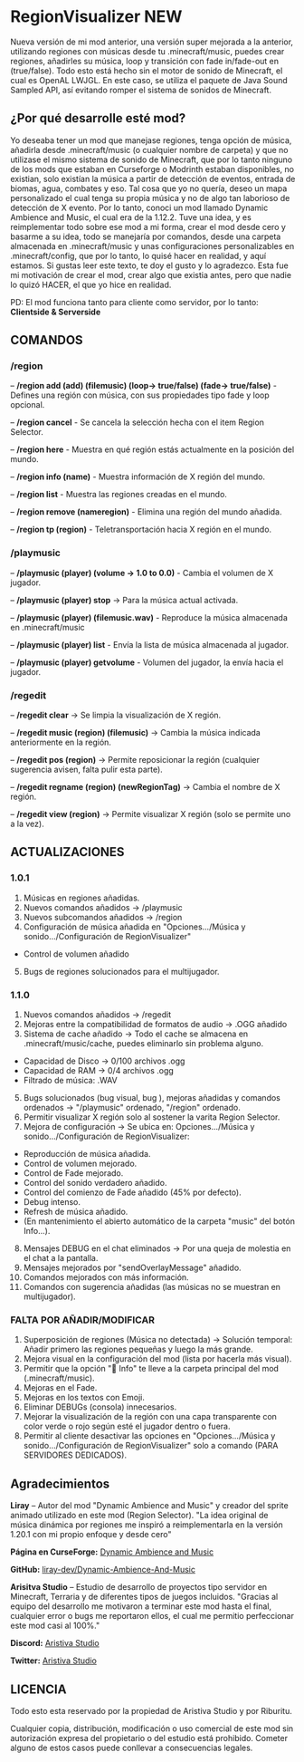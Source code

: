 # RegionVisualizer NEW
Nueva versión de mi mod anterior, una versión super mejorada a la anterior, utilizando regiones con músicas desde tu .minecraft/music, puedes crear regiones, añadirles su música, loop y transición con fade in/fade-out en (true/false). Todo esto está hecho sin el motor de sonido de Minecraft, el cual es OpenAL LWJGL. En este caso, se utiliza el paquete de Java Sound Sampled API, así evitando romper el sistema de sonidos de Minecraft.

## ¿Por qué desarrolle esté mod?
Yo deseaba tener un mod que manejase regiones, tenga opción de música, añadirla desde .minecraft/music (o cualquier nombre de carpeta) y que no utilizase el mismo sistema de sonido de Minecraft, que por lo tanto ninguno de los mods que estaban en Curseforge o Modrinth estaban disponibles, no existian, solo existían la música a partir de detección de eventos, entrada de biomas, agua, combates y eso. Tal cosa que yo no quería, deseo un mapa personalizado el cual tenga su propia música y no de algo tan laborioso de detección de X evento. Por lo tanto, conoci un mod llamado Dynamic Ambience and Music, el cual era de la 1.12.2. Tuve una idea, y es reimplementar todo sobre ese mod a mi forma, crear el mod desde cero y basarme a su idea, todo se manejaría por comandos, desde una carpeta almacenada en .minecraft/music y unas configuraciones personalizables en .minecraft/config, que por lo tanto, lo quisé hacer en realidad, y aquí estamos. Si gustas leer este texto, te doy el gusto y lo agradezco. Esta fue mi motivación de crear el mod, crear algo que existia antes, pero que nadie lo quizó HACER, el que yo hice en realidad.

PD: El mod funciona tanto para cliente como servidor, por lo tanto: **Clientside & Serverside**


## COMANDOS

### /region
– **/region add (add) (filemusic) (loop-> true/false) (fade-> true/false)** - Defines una región con música, con sus propiedades tipo fade y loop opcional.

– **/region cancel** - Se cancela la selección hecha con el item Region Selector.

– **/region here** - Muestra en qué región estás actualmente en la posición del mundo.

– **/region info (name)** - Muestra información de X región del mundo.

– **/region list** - Muestra las regiones creadas en el mundo.

– **/region remove (nameregion)** - Elimina una región del mundo añadida.

– **/region tp (region)** - Teletransportación hacia X región en el mundo.

### /playmusic
– **/playmusic (player) (volume -> 1.0 to 0.0)** - Cambia el volumen de X jugador.

– **/playmusic (player) stop** -> Para la música actual activada.

– **/playmusic (player) (filemusic.wav)** - Reproduce la música almacenada en .minecraft/music

– **/playmusic (player) list** - Envía la lista de música almacenada al jugador.

– **/playmusic (player) getvolume** - Volumen del jugador, la envía hacia el jugador.

### /regedit
– **/regedit clear** -> Se limpia la visualización de X región.

– **/regedit music (region) (filemusic)** -> Cambia la música indicada anteriormente en la región.

– **/regedit pos (region)** -> Permite reposicionar la región (cualquier sugerencia avisen, falta pulir esta parte).

– **/regedit regname (region) (newRegionTag)** -> Cambia el nombre de X región.

– **/regedit view (region)** -> Permite visualizar X región (solo se permite uno a la vez).


## ACTUALIZACIONES
### 1.0.1
1. Músicas en regiones añadidas.
2. Nuevos comandos añadidos -> /playmusic
3. Nuevos subcomandos añadidos -> /region
4. Configuración de música añadida en "Opciones.../Música y sonido.../Configuración de RegionVisualizer"
  - Control de volumen añadido
5. Bugs de regiones solucionados para el multijugador.
 
### 1.1.0
1. Nuevos comandos añadidos -> /regedit
2. Mejoras entre la compatibilidad de formatos de audio -> .OGG añadido
3. Sistema de cache añadido -> Todo el cache se almacena en .minecraft/music/cache, puedes eliminarlo sin problema alguno.
  - Capacidad de Disco -> 0/100 archivos .ogg
  - Capacidad de RAM -> 0/4 archivos .ogg
  - Filtrado de música: .WAV
5. Bugs solucionados (bug visual, bug ), mejoras añadidas y comandos ordenados -> "/playmusic" ordenado, "/region" ordenado.
6. Permitir visualizar X región solo al sostener la varita Region Selector.
7. Mejora de configuración -> Se ubica en: Opciones.../Música y sonido.../Configuración de RegionVisualizer:
  - Reproducción de música añadida.
  - Control de volumen mejorado.
  - Control de Fade mejorado.
  - Control del sonido verdadero añadido.
  - Control del comienzo de Fade añadido (45% por defecto).
  - Debug intenso.
  - Refresh de música añadido.
  - (En mantenimiento el abierto automático de la carpeta "music" del botón Info...).
8. Mensajes DEBUG en el chat eliminados -> Por una queja de molestia en el chat a la pantalla.
9. Mensajes mejorados por "sendOverlayMessage" añadido.
10. Comandos mejorados con más información.
11. Comandos con sugerencia añadidas (las músicas no se muestran en multijugador).

### FALTA POR AÑADIR/MODIFICAR
1. Superposición de regiones (Música no detectada) -> Solución temporal: Añadir primero las regiones pequeñas y luego la más grande.
2. Mejora visual en la configuración del mod (lista por hacerla más visual).
3. Permitir que la opción "📁 Info" te lleve a la carpeta principal del mod (.minecraft/music).
4. Mejoras en el Fade.
5. Mejoras en los textos con Emoji.
6. Eliminar DEBUGs (consola) innecesarios.
7. Mejorar la visualización de la región con una capa transparente con color verde o rojo según esté el jugador dentro o fuera.
8. Permitir al cliente desactivar las opciones en "Opciones.../Música y sonido.../Configuración de RegionVisualizer" solo a comando (PARA SERVIDORES DEDICADOS).


## Agradecimientos
**Liray** – Autor del mod "Dynamic Ambience and Music" y creador del sprite animado utilizado en este mod (Region Selector).
"La idea original de música dinámica por regiones me inspiró a reimplementarla en la versión 1.20.1 con mi propio enfoque y desde cero"

**Página en CurseForge:** [Dynamic Ambience and Music](https://www.curseforge.com/minecraft/mc-mods/dynamic-ambience-and-music)

**GitHub:** [liray-dev/Dynamic-Ambience-And-Music](https://github.com/liray-dev/Dynamic-Ambience-And-Music/tree/master)



**Arisitva Studio** – Estudio de desarrollo de proyectos tipo servidor en Minecraft, Terraria y de diferentes tipos de juegos incluidos.
"Gracias al equipo del desarrollo me motivaron a terminar este mod hasta el final, cualquier error o bugs me reportaron ellos, el cual me permitio perfeccionar este mod casi al 100%." 

**Discord:** [Aristiva Studio](https://discord.gg/u9pq3raUXe)

**Twitter:** [Aristiva Studio](https://x.com/aristivastudio)

## LICENCIA
Todo esto esta reservado por la propiedad de Aristiva Studio y por Riburitu.

Cualquier copia, distribución, modificación o uso comercial de este mod sin autorización expresa del propietario o del estudio está prohibido. Cometer alguno de estos casos puede conllevar a consecuencias legales.


